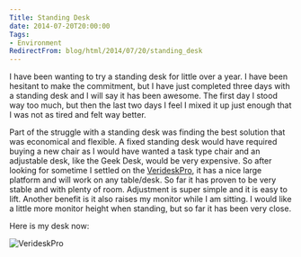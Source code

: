 ```yaml
---
Title: Standing Desk
date: 2014-07-20T20:00:00
Tags:
- Environment
RedirectFrom: blog/html/2014/07/20/standing_desk
---
```


I have been wanting to try a standing desk for little over a year. I have been hesitant to make the commitment, but I have just completed three days with a standing desk and I will say it has been awesome. The first day I stood way too much, but then the last two days I feel I mixed it up just enough that I was not as tired and felt way better.

Part of the struggle with a standing desk was finding the best solution that was economical and flexible. A fixed standing desk would have required buying a new chair as I would have wanted a task type chair and an adjustable desk, like the Geek Desk, would be very expensive. So after looking for sometime I settled on the [VerideskPro](http://www.varidesk.com/varidesk-pro), it has a nice large platform and will work on any table/desk. So far it has proven to be very stable and with plenty of room. Adjustment is super simple and it is easy to lift. Another benefit is it also raises my monitor while I am sitting. I would like a little more monitor height when standing, but so far it has been very close.

Here is my desk now:

![VerideskPro](https://lh5.googleusercontent.com/JpYhNotekzJmJCcOwRDrzoNuAsSAaKpAEcxDOvVmg6Q=w506)
